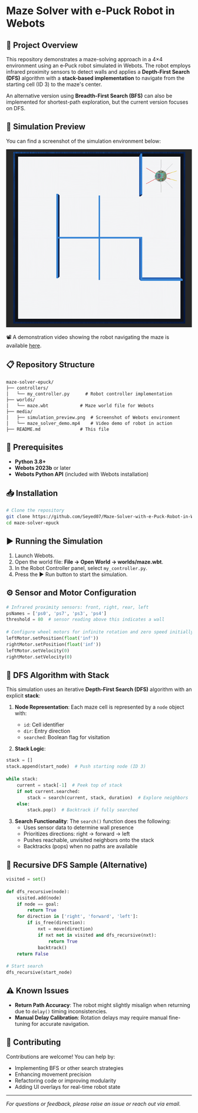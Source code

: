 # Maze Solver with e‑Puck Robot in Webots

## 🚀 Project Overview
This repository demonstrates a maze-solving approach in a 4×4 environment using an e‑Puck robot simulated in Webots. The robot employs infrared proximity sensors to detect walls and applies a **Depth‑First Search (DFS)** algorithm with a **stack-based implementation** to navigate from the starting cell (ID 3) to the maze's center.

An alternative version using **Breadth-First Search (BFS)** can also be implemented for shortest-path exploration, but the current version focuses on DFS.

## 📸 Simulation Preview
You can find a screenshot of the simulation environment below:

![Simulation Environment](./image_video/1.png)

📽️ A demonstration video showing the robot navigating the maze is available [here](./image_video/maze_1.mp4).

## 📋 Repository Structure
```
maze-solver-epuck/
├── controllers/
│   └── my_controller.py      # Robot controller implementation
├── worlds/
│   └── maze.wbt            # Maze world file for Webots
├── media/
│   ├── simulation_preview.png  # Screenshot of Webots environment
│   └── maze_solver_demo.mp4    # Video demo of robot in action
├── README.md               # This file
```

## 🔧 Prerequisites
- **Python 3.8+**
- **Webots 2023b** or later
- **Webots Python API** (included with Webots installation)

## 📥 Installation
```bash
# Clone the repository
git clone https://github.com/Seyed07/Maze-Solver-with-e-Puck-Robot-in-Webots
cd maze-solver-epuck
```
## ▶️ Running the Simulation
1. Launch Webots.
2. Open the world file: **File → Open World → worlds/maze.wbt**.
3. In the Robot Controller panel, select `my_controller.py`.
4. Press the ▶️ Run button to start the simulation.

## ⚙️ Sensor and Motor Configuration
```python
# Infrared proximity sensors: front, right, rear, left
psNames = ['ps0', 'ps7', 'ps3', 'ps4']
threshold = 80  # sensor reading above this indicates a wall

# Configure wheel motors for infinite rotation and zero speed initially
leftMotor.setPosition(float('inf'))
rightMotor.setPosition(float('inf'))
leftMotor.setVelocity(0)
rightMotor.setVelocity(0)
```

## 🧠 DFS Algorithm with Stack
This simulation uses an iterative **Depth‑First Search (DFS)** algorithm with an explicit **stack**:

1. **Node Representation**: Each maze cell is represented by a `node` object with:
   - `id`: Cell identifier
   - `dir`: Entry direction
   - `searched`: Boolean flag for visitation

2. **Stack Logic**:
```python
stack = []
stack.append(start_node)  # Push starting node (ID 3)

while stack:
    current = stack[-1]  # Peek top of stack
    if not current.searched:
        stack = search(current, stack, duration)  # Explore neighbors
    else:
        stack.pop()  # Backtrack if fully searched
```

3. **Search Functionality**: The `search()` function does the following:
   - Uses sensor data to determine wall presence
   - Prioritizes directions: right → forward → left
   - Pushes reachable, unvisited neighbors onto the stack
   - Backtracks (pops) when no paths are available

## 🔁 Recursive DFS Sample (Alternative)
```python
visited = set()

def dfs_recursive(node):
    visited.add(node)
    if node == goal:
        return True
    for direction in ['right', 'forward', 'left']:
        if is_free(direction):
            nxt = move(direction)
            if nxt not in visited and dfs_recursive(nxt):
                return True
            backtrack()
    return False

# Start search
dfs_recursive(start_node)
```

## ⚠️ Known Issues
- **Return Path Accuracy**: The robot might slightly misalign when returning due to `delay()` timing inconsistencies.
- **Manual Delay Calibration**: Rotation delays may require manual fine-tuning for accurate navigation.

## 🤝 Contributing
Contributions are welcome! You can help by:
- Implementing BFS or other search strategies
- Enhancing movement precision
- Refactoring code or improving modularity
- Adding UI overlays for real-time robot state


---
*For questions or feedback, please raise an issue or reach out via email.*

